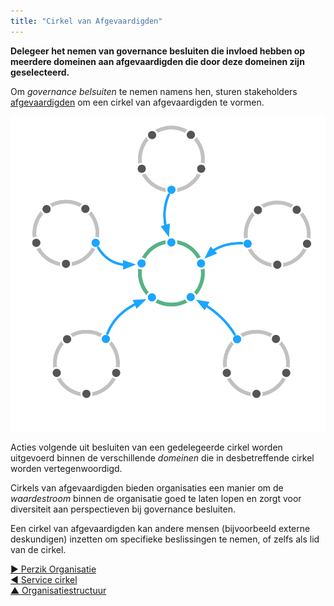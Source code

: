```yaml
---
title: "Cirkel van Afgevaardigden"
---
```



**Delegeer het nemen van governance besluiten die invloed hebben op meerdere domeinen aan afgevaardigden die door deze domeinen zijn geselecteerd.**

Om <dfn data-info="Governance: Het vaststellen van doelstellingen en het nemen en ontwikkelen van besluiten die ervoor moeten zorgen dat deze doelstellingen ook worden bereikt.">governance belsuiten</dfn> te nemen namens hen, sturen stakeholders [afgevaardigden](representative.html) om een cirkel van afgevaardigden te vormen.

![Cirkel van Afgevaardigden](img/structural-patterns/delegate-circle.png)

Acties volgende uit besluiten van een gedelegeerde cirkel worden uitgevoerd binnen de verschillende <dfn data-info="Domein: Een afgebakend gebied van invloed, activiteit en besluitvorming binnen een organisatie.">domeinen</dfn> die in desbetreffende cirkel worden vertegenwoordigd.

Cirkels van afgevaardigden bieden organisaties een manier om de <dfn data-info="Stroom van waarde: Deliverables die door de organisatie heen stromen richting andere stakeholders en/of klanten.">waardestroom</dfn> binnen de organisatie goed te laten lopen en zorgt voor diversiteit aan perspectieven bij governance besluiten.

Een cirkel van afgevaardigden kan andere mensen (bijvoorbeeld externe deskundigen) inzetten om specifieke beslissingen te nemen, of zelfs als lid van de cirkel.

[&#9654; Perzik Organisatie](peach-organization.html)<br/>[&#9664; Service cirkel](service-circle.html)<br/>[&#9650; Organisatiestructuur](organizational-structure.html)

